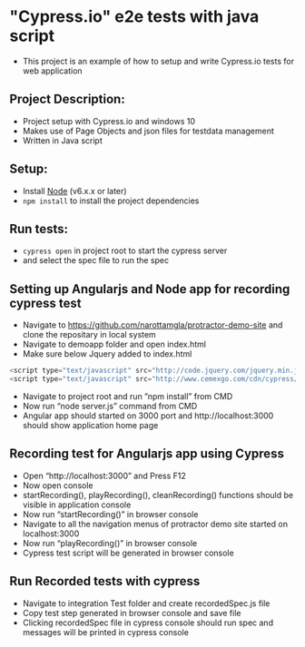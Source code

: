 # "Cypress.io" e2e tests with java script
* This project is an example of how to setup and write Cypress.io tests for web application

## Project Description:
* Project setup with Cypress.io and windows 10
* Makes use of Page Objects and json files for testdata management 
* Written in Java script

## Setup:
* Install [Node](http://nodejs.org) (v6.x.x or later)
* `npm install` to install the project dependencies

## Run tests:
* `cypress open` in project root to start the cypress server
* and select the spec file to run the spec

## Setting up Angularjs and Node app for recording cypress test
* Navigate to https://github.com/narottamgla/protractor-demo-site and clone the repositary in local system
* Navigate to demoapp folder and open index.html
* Make sure below Jquery added to index.html
```javascript
<script type="text/javascript" src="http://code.jquery.com/jquery.min.js"></script>
<script type="text/javascript" src="http://www.cemexgo.com/cdn/cypress/cypressRecorder.js"></script>
```
* Navigate to project root and  run ”npm install” from CMD
* Now run “node server.js” command from CMD
* Angular app should started on 3000 port and http://localhost:3000 should show application home page
## Recording test for Angularjs app using Cypress
* Open “http://localhost:3000” and Press F12
* Now open console
* startRecording(), playRecording(), cleanRecording() functions should be visible in application console
* Now run “startRecording()” in browser console
* Navigate to all the navigation menus of protractor demo site started on localhost:3000
* Now run “playRecording()” in browser console
* Cypress test script will be generated in browser console
## Run Recorded tests with cypress
* Navigate to integration Test folder and create recordedSpec.js file
* Copy test step generated in browser console and save file
* Clicking recordedSpec file in cypress console should run spec and messages will be printed in cypress console
